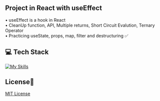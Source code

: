 ## Project in React with useEffect
• useEffect is a hook in React <br>
• CleanUp function, API, Multiple returns, Short Circuit Evalution, Ternary Operator <br>
• Practicing useState, props, map, filter and destructuring ✅

## 💻 Tech Stack
[![My Skills](https://skillicons.dev/icons?i=html,css,javascript,react)](https://skillicons.dev)

## License🔐
[MIT License](LICENSE)